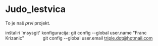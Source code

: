 # Judo_lestvica
To je naš _prvi_ projekt.

inštaliri 'msysgit'
konfiguracija: git config --global user.name "Franc Krizanic"
               git config --global user.email triple.dot@hotmail.com
